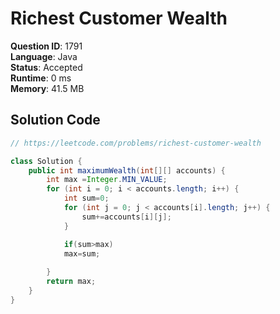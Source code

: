 # Richest Customer Wealth

**Question ID**: 1791  
**Language**: Java  
**Status**: Accepted  
**Runtime**: 0 ms  
**Memory**: 41.5 MB  

## Solution Code
```java
// https://leetcode.com/problems/richest-customer-wealth

class Solution {
    public int maximumWealth(int[][] accounts) {
        int max =Integer.MIN_VALUE;
        for (int i = 0; i < accounts.length; i++) {
            int sum=0;
            for (int j = 0; j < accounts[i].length; j++) {
                sum+=accounts[i][j];
            }

            if(sum>max)
            max=sum;
            
        }
        return max;
    }
}
```
